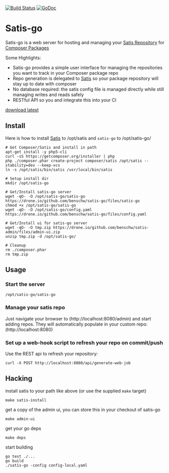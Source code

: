 [![Build Status](https://drone.io/github.com/benschw/satis-go/status.png)](https://drone.io/github.com/benschw/satis-go/latest)
[![GoDoc](http://godoc.org/github.com/benschw/satis-go?status.png)](http://godoc.org/github.com/benschw/satis-go)


# Satis-go

Satis-go is a web server for hosting and managing your [Satis Repository](https://github.com/composer/satis) for [Composer Packages](https://getcomposer.org/)

Some Highlights:
* Satis-go provides a simple user interface for managing the repositories you want to track in your Composer package repo
* Repo generation is delegated to [Satis](https://github.com/composer/satis) so your package repository will stay up to date with composer
* No database required: the satis config file is managed directly while still managing writes and reads safely
* RESTful API so you and integrate this into your CI


[download latest](https://drone.io/github.com/benschw/satis-go/files/satis-go)


## Install
Here is how to install [Satis](https://github.com/composer/satis) to /opt/satis and `satis-go` to /opt/satis-go/
	
	# Get Composer/Satis and install in path
	apt-get install -y php5-cli
	curl -sS https://getcomposer.org/installer | php
	php ./composer.phar create-project composer/satis /opt/satis --stability=dev --keep-vcs
	ln -s /opt/satis/bin/satis /usr/local/bin/satis
	
	# Setup install dir
	mkdir /opt/satis-go

	# Get/Install satis-go server
	wget -qO- -O /opt/satis-go/satis-go https://drone.io/github.com/benschw/satis-go/files/satis-go 
	chmod +x /opt/satis-go/satis-go
	wget -qO- -O /opt/satis-go/config.yaml https://drone.io/github.com/benschw/satis-go/files/config.yaml

	# Get/Install ui for satis-go server
	wget -qO- -O tmp.zip https://drone.io/github.com/benschw/satis-admin/files/admin-ui.zip
	unzip tmp.zip -d /opt/satis-go/

	# Cleanup
	rm ./composer.phar
	rm tmp.zip


## Usage

### Start the server

	/opt/satis-go/satis-go

### Manage your satis repo

Just navigate your browser to (http://localhost:8080/admin) and start adding repos. They will automatically populate in your custom repo: (http://localhost:8080)

### Set up a web-hook script to refresh your repo on commit/push

Use the REST api to refresh your repository:

	curl -X POST http://localhost:8080/api/generate-web-job


## Hacking

install satis to your path like above (or use the supplied `make` target)

	make satis-install

get a copy of the admin ui, you can store this in your checkout of satis-go

	make admin-ui

get your go deps

	make deps

start building

	go test ./...
	go build
	./satis-go -config config-local.yaml

